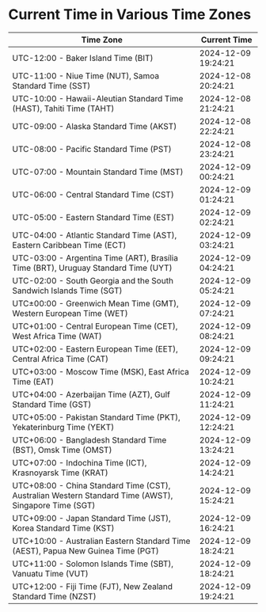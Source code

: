 # Current Time in Various Time Zones

| Time Zone | Current Time |
|-----------|--------------|
| UTC-12:00 - Baker Island Time (BIT) | 2024-12-09 19:24:21 |
| UTC-11:00 - Niue Time (NUT), Samoa Standard Time (SST) | 2024-12-08 20:24:21 |
| UTC-10:00 - Hawaii-Aleutian Standard Time (HAST), Tahiti Time (TAHT) | 2024-12-08 21:24:21 |
| UTC-09:00 - Alaska Standard Time (AKST) | 2024-12-08 22:24:21 |
| UTC-08:00 - Pacific Standard Time (PST) | 2024-12-08 23:24:21 |
| UTC-07:00 - Mountain Standard Time (MST) | 2024-12-09 00:24:21 |
| UTC-06:00 - Central Standard Time (CST) | 2024-12-09 01:24:21 |
| UTC-05:00 - Eastern Standard Time (EST) | 2024-12-09 02:24:21 |
| UTC-04:00 - Atlantic Standard Time (AST), Eastern Caribbean Time (ECT) | 2024-12-09 03:24:21 |
| UTC-03:00 - Argentina Time (ART), Brasília Time (BRT), Uruguay Standard Time (UYT) | 2024-12-09 04:24:21 |
| UTC-02:00 - South Georgia and the South Sandwich Islands Time (SGT) | 2024-12-09 05:24:21 |
| UTC±00:00 - Greenwich Mean Time (GMT), Western European Time (WET) | 2024-12-09 07:24:21 |
| UTC+01:00 - Central European Time (CET), West Africa Time (WAT) | 2024-12-09 08:24:21 |
| UTC+02:00 - Eastern European Time (EET), Central Africa Time (CAT) | 2024-12-09 09:24:21 |
| UTC+03:00 - Moscow Time (MSK), East Africa Time (EAT) | 2024-12-09 10:24:21 |
| UTC+04:00 - Azerbaijan Time (AZT), Gulf Standard Time (GST) | 2024-12-09 11:24:21 |
| UTC+05:00 - Pakistan Standard Time (PKT), Yekaterinburg Time (YEKT) | 2024-12-09 12:24:21 |
| UTC+06:00 - Bangladesh Standard Time (BST), Omsk Time (OMST) | 2024-12-09 13:24:21 |
| UTC+07:00 - Indochina Time (ICT), Krasnoyarsk Time (KRAT) | 2024-12-09 14:24:21 |
| UTC+08:00 - China Standard Time (CST), Australian Western Standard Time (AWST), Singapore Time (SGT) | 2024-12-09 15:24:21 |
| UTC+09:00 - Japan Standard Time (JST), Korea Standard Time (KST) | 2024-12-09 16:24:21 |
| UTC+10:00 - Australian Eastern Standard Time (AEST), Papua New Guinea Time (PGT) | 2024-12-09 18:24:21 |
| UTC+11:00 - Solomon Islands Time (SBT), Vanuatu Time (VUT) | 2024-12-09 18:24:21 |
| UTC+12:00 - Fiji Time (FJT), New Zealand Standard Time (NZST) | 2024-12-09 19:24:21 |
